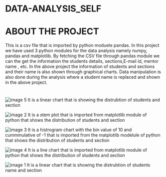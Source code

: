 # DATA-ANALYSIS_SELF
# ABOUT THE PROJECT
This is a csv file that is imported by python moduele pandas. In this project we have used 3 python modules for the data analysis namely numpy, pandas and matplotlib. By fetching the CSV file through pandas module  we can the get the information the students details, sections,E-mail id, mentor name , etc.
In the above project the information of students and sections and their name is also shown through graphical charts. Data manipulation is also done during the analysis where a student name is replaced and shown in the above project.
#
![image 5](plot5.png)
It is a linear chart that is showing the distrubtion of students and section

![image 2](plot2.png)
 It is a stem plot that is imported from matplotlib module of python that shows the distribution of students and section
 
![image 3](plot3.png)
 It is a histrogram chart with the bin value of 10 and cummmulative of -1 that is imported from the matplotlib modelule of python that shows the distribution of students and section
 
![image 4](plot4.png)
 It is a line chart that is imported from matplotlib module of python that shows the distribution of students and section
 
![image 1](plot1.png)
 It is a linear chart that is showing the distrubtion of students name  and section

